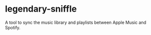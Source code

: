 # legendary-sniffle
A tool to sync the music library and playlists between Apple Music and Spotify.
